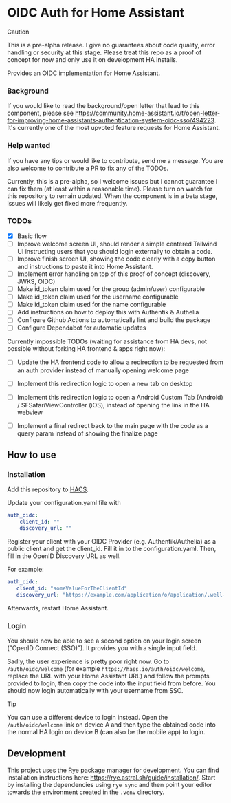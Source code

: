 # OIDC Auth for Home Assistant

> [!CAUTION]
> This is a pre-alpha release. I give no guarantees about code quality, error handling or security at this stage. Please treat this repo as a proof of concept for now and only use it on development HA installs.

Provides an OIDC implementation for Home Assistant.

### Background
If you would like to read the background/open letter that lead to this component, please see https://community.home-assistant.io/t/open-letter-for-improving-home-assistants-authentication-system-oidc-sso/494223. It's currently one of the most upvoted feature requests for Home Assistant.

### Help wanted
If you have any tips or would like to contribute, send me a message. You are also welcome to contribute a PR to fix any of the TODOs.

Currently, this is a pre-alpha, so I welcome issues but I cannot guarantee I can fix them (at least within a reasonable time). Please turn on watch for this repository to remain updated. When the component is in a beta stage, issues will likely get fixed more frequently.

### TODOs

- [X] Basic flow
- [ ] Improve welcome screen UI, should render a simple centered Tailwind UI instructing users that you should login externally to obtain a code.
- [ ] Improve finish screen UI, showing the code clearly with a copy button and instructions to paste it into Home Assistant.
- [ ] Implement error handling on top of this proof of concept (discovery, JWKS, OIDC)
- [ ] Make id_token claim used for the group (admin/user) configurable
- [ ] Make id_token claim used for the username configurable
- [ ] Make id_token claim used for the name configurable
- [ ] Add instructions on how to deploy this with Authentik & Authelia
- [ ] Configure Github Actions to automatically lint and build the package
- [ ] Configure Dependabot for automatic updates

Currently impossible TODOs (waiting for assistance from HA devs, not possible without forking HA frontend & apps right now):

- [ ] Update the HA frontend code to allow a redirection to be requested from an auth provider instead of manually opening welcome page
- [ ] Implement this redirection logic to open a new tab on desktop
- [ ] Implement this redirection logic to open a Android Custom Tab (Android) / SFSafariViewController (iOS), instead of opening the link in the HA webview
- [ ] Implement a final redirect back to the main page with the code as a query param instead of showing the finalize page


## How to use
### Installation

Add this repository to [HACS](https://hacs.xyz/).

Update your configuration.yaml file with

```yaml
auth_oidc:
    client_id: ""
    discovery_url: ""
```

Register your client with your OIDC Provider (e.g. Authentik/Authelia) as a public client and get the client_id. Fill it in to the configuration.yaml. Then, fill in the OpenID Discovery URL as well.

For example:
```yaml
auth_oidc:
   client_id: "someValueForTheClientId"
   discovery_url: "https://example.com/application/o/application/.well-known/openid-configuration"
```

Afterwards, restart Home Assistant.

### Login
You should now be able to see a second option on your login screen ("OpenID Connect (SSO)"). It provides you with a single input field.

Sadly, the user experience is pretty poor right now. Go to `/auth/oidc/welcome` (for example `https://hass.io/auth/oidc/welcome`, replace the URL with your Home Assistant URL) and follow the prompts provided to login, then copy the code into the input field from before. You should now login automatically with your username from SSO.

> [!TIP]
> You can use a different device to login instead. Open the `/auth/oidc/welcome` link on device A and then type the obtained code into the normal HA login on device B (can also be the mobile app) to login.

## Development
This project uses the Rye package manager for development. You can find installation instructions here: https://rye.astral.sh/guide/installation/.
Start by installing the dependencies using `rye sync` and then point your editor towards the environment created in the `.venv` directory.